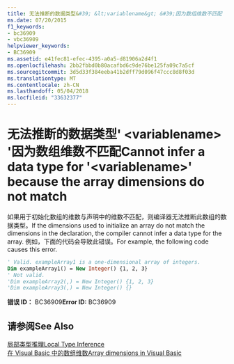 ```yaml
---
title: 无法推断的数据类型&#39; &lt;variablename&gt; &#39;因为数组维数不匹配
ms.date: 07/20/2015
f1_keywords:
- bc36909
- vbc36909
helpviewer_keywords:
- BC36909
ms.assetid: e41fec81-efec-4395-a0a5-d81906a2d4f1
ms.openlocfilehash: 2bb2fbbd0b80acafbd6c9de76be125fa09c7a5cf
ms.sourcegitcommit: 3d5d33f384eeba41b2dff79d096f47ccc8d8f03d
ms.translationtype: MT
ms.contentlocale: zh-CN
ms.lasthandoff: 05/04/2018
ms.locfileid: "33632377"
---
```

# <a name="cannot-infer-a-data-type-for-39ltvariablenamegt39-because-the-array-dimensions-do-not-match"></a><span data-ttu-id="6ca0e-102">无法推断的数据类型&#39; &lt;variablename&gt; &#39;因为数组维数不匹配</span><span class="sxs-lookup"><span data-stu-id="6ca0e-102">Cannot infer a data type for &#39;&lt;variablename&gt;&#39; because the array dimensions do not match</span></span>
<span data-ttu-id="6ca0e-103">如果用于初始化数组的维数与声明中的维数不匹配，则编译器无法推断此数组的数据类型。</span><span class="sxs-lookup"><span data-stu-id="6ca0e-103">If the dimensions used to initialize an array do not match the dimensions in the declaration, the compiler cannot infer a data type for the array.</span></span> <span data-ttu-id="6ca0e-104">例如，下面的代码会导致此错误。</span><span class="sxs-lookup"><span data-stu-id="6ca0e-104">For example, the following code causes this error.</span></span>  
  
```vb  
' Valid. exampleArray1 is a one-dimensional array of integers.  
Dim exampleArray1() = New Integer() {1, 2, 3}  
' Not valid.  
'Dim exampleArray2(,) = New Integer() {1, 2, 3}  
'Dim exampleArray3(,) = New Integer() {}  
```  
  
 <span data-ttu-id="6ca0e-105">**错误 ID：** BC36909</span><span class="sxs-lookup"><span data-stu-id="6ca0e-105">**Error ID:** BC36909</span></span>  
  
## <a name="see-also"></a><span data-ttu-id="6ca0e-106">请参阅</span><span class="sxs-lookup"><span data-stu-id="6ca0e-106">See Also</span></span>  
 [<span data-ttu-id="6ca0e-107">局部类型推理</span><span class="sxs-lookup"><span data-stu-id="6ca0e-107">Local Type Inference</span></span>](../../visual-basic/programming-guide/language-features/variables/local-type-inference.md)  
 [<span data-ttu-id="6ca0e-108">在 Visual Basic 中的数组维数</span><span class="sxs-lookup"><span data-stu-id="6ca0e-108">Array dimensions in Visual Basic</span></span>](~/docs/visual-basic/programming-guide/language-features/arrays/array-dimensions.md)
